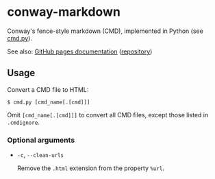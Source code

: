 # conway-markdown

Conway's fence-style markdown (CMD), implemented in Python (see [cmd.py]).

See also: [GitHub pages documentation][cmd-docs] ([repository][cmd-docs-repo])

## Usage

Convert a CMD file to HTML:

````
$ cmd.py [cmd_name[.[cmd]]]
````

Omit `[cmd_name[.[cmd]]]` to convert all CMD files,
except those listed in `.cmdignore`.

### Optional arguments

* `-c`, `--clean-urls`
  
  Remove the `.html` extension from the property `%url`.

[cmd-docs]: https://conway-markdown.github.io/
[cmd-docs-repo]: https://github.com/conway-markdown/conway-markdown.github.io
[cmd.py]: cmd.py
